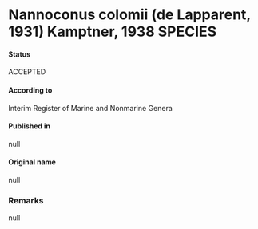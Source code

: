 Nannoconus colomii (de Lapparent, 1931) Kamptner, 1938 SPECIES
=======

#### Status
ACCEPTED

#### According to
Interim Register of Marine and Nonmarine Genera

#### Published in
null

#### Original name
null

### Remarks
null